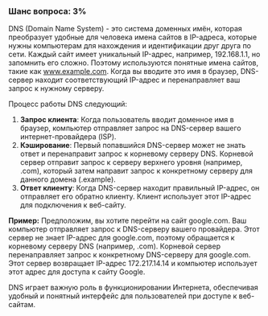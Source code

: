 ### Шанс вопроса: 3%

DNS (Domain Name System) - это система доменных имён, которая преобразует удобные для человека имена сайтов в IP-адреса, которые нужны компьютерам для нахождения и идентификации друг друга по сети. Каждый сайт имеет уникальный IP-адрес, например, 192.168.1.1, но запомнить его сложно. Поэтому используются понятные имена сайтов, такие как www.example.com. Когда вы вводите это имя в браузер, DNS-сервер находит соответствующий IP-адрес и перенаправляет ваш запрос к нужному серверу.

Процесс работы DNS следующий:
1. **Запрос клиента**: Когда пользователь вводит доменное имя в браузер, компьютер отправляет запрос на DNS-сервер вашего интернет-провайдера (ISP).
2. **Кэширование**: Первый попавшийся DNS-сервер может не знать ответ и перенаправит запрос к корневому серверу DNS. Корневой сервер отправит запрос к серверу верхнего уровня (например, .com), который затем направит запрос к конкретному серверу для данного домена (.example).
3. **Ответ клиенту**: Когда DNS-сервер находит правильный IP-адрес, он отправляет его обратно клиенту. Клиент использует этот IP-адрес для подключения к веб-сайту.

**Пример:**
Предположим, вы хотите перейти на сайт google.com. Ваш компьютер отправляет запрос к DNS-серверу вашего провайдера. Этот сервер не знает IP-адрес для google.com, поэтому обращается к корневому серверу DNS (например, .com). Корневой сервер перенаправляет запрос к конкретному DNS-серверу для google.com. Этот сервер возвращает IP-адрес 172.217.14.14 и компьютер использует этот адрес для доступа к сайту Google.

DNS играет важную роль в функционировании Интернета, обеспечивая удобный и понятный интерфейс для пользователей при доступе к веб-сайтам.